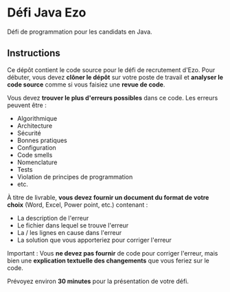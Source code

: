 # Défi Java Ezo

Défi de programmation pour les candidats en Java.

## Instructions
Ce dépôt contient le code source pour le défi de recrutement d'Ezo. Pour débuter, vous devez **clôner le dépôt** sur votre poste de travail et **analyser le code source** comme si vous faisiez une **revue de code**. 

Vous devez **trouver le plus d'erreurs possibles** dans ce code. Les erreurs peuvent être :
* Algorithmique
* Architecture
* Sécurité
* Bonnes pratiques
* Configuration
* Code smells
* Nomenclature
* Tests
* Violation de principes de programmation
* etc.

À titre de livrable, **vous devez fournir un document du format de votre choix** (Word, Excel, Power point, etc.) contenant :
* La description de l'erreur
* Le fichier dans lequel se trouve l'erreur
* La / les lignes en cause dans l'erreur
* La solution que vous apporteriez pour corriger l'erreur

Important : Vous **ne devez pas fournir** de code pour corriger l'erreur, mais bien une **explication textuelle des changements** que vous feriez sur le code.

Prévoyez environ **30 minutes** pour la présentation de votre défi.
